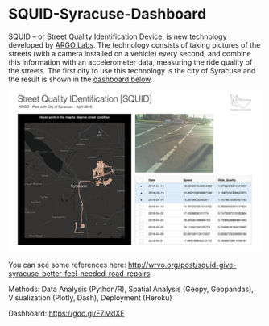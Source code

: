 # SQUID-Syracuse-Dashboard

SQUID – or Street Quality Identification Device, is new technology developed by [ARGO Labs](http://www.argolabs.org). The technology consists of taking pictures of the streets (with a camera installed on a vehicle) every second, and combine this information with an accelerometer data, measuring the ride quality of the streets. The first city to use this technology is the city of Syracuse and the result is shown in the [dashboard below](https://goo.gl/FZMdXE).

![fig1](SQUID-1.png)

You can see some references here: http://wrvo.org/post/squid-give-syracuse-better-feel-needed-road-repairs
 
Methods: Data Analysis (Python/R), Spatial Analysis (Geopy, Geopandas), Visualization (Plotly, Dash), Deployment (Heroku)
 
Dashboard: https://goo.gl/FZMdXE
